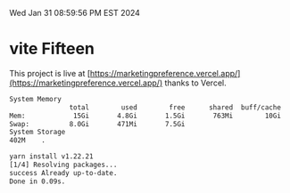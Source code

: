 Wed Jan 31 08:59:56 PM EST 2024

# vite Fifteen


This project is live at [https://marketingpreference.vercel.app/](https://marketingpreference.vercel.app/) thanks to Vercel.

```bash
System Memory
               total        used        free      shared  buff/cache   available
Mem:            15Gi       4.8Gi       1.5Gi       763Mi        10Gi        10Gi
Swap:          8.0Gi       471Mi       7.5Gi
System Storage
402M	.
```
```bash
yarn install v1.22.21
[1/4] Resolving packages...
success Already up-to-date.
Done in 0.09s.
```
